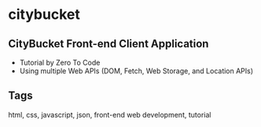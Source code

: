 # citybucket

## CityBucket Front-end Client Application
- Tutorial by Zero To Code
- Using multiple Web APIs (DOM, Fetch, Web Storage, and Location APIs)

## Tags
html, css, javascript, json, front-end web development, tutorial
